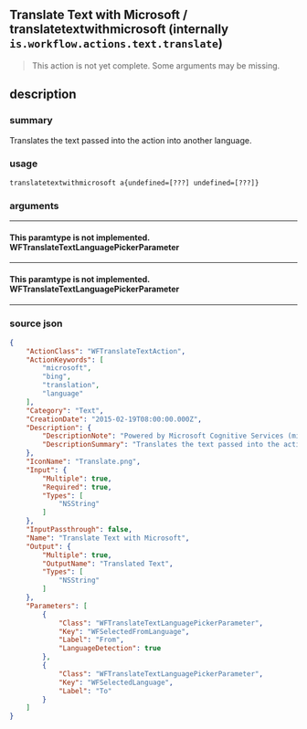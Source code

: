 
## Translate Text with Microsoft / translatetextwithmicrosoft (internally `is.workflow.actions.text.translate`)

> This action is not yet complete. Some arguments may be missing.


## description

### summary

Translates the text passed into the action into another language.


### usage
```
translatetextwithmicrosoft a{undefined=[???] undefined=[???]}
```

### arguments

---

#### This paramtype is not implemented. WFTranslateTextLanguagePickerParameter

---

#### This paramtype is not implemented. WFTranslateTextLanguagePickerParameter

---

### source json

```json
{
	"ActionClass": "WFTranslateTextAction",
	"ActionKeywords": [
		"microsoft",
		"bing",
		"translation",
		"language"
	],
	"Category": "Text",
	"CreationDate": "2015-02-19T08:00:00.000Z",
	"Description": {
		"DescriptionNote": "Powered by Microsoft Cognitive Services (microsoft.com/cognitive-services). Your text input will be sent to Microsoft to translate your request.",
		"DescriptionSummary": "Translates the text passed into the action into another language."
	},
	"IconName": "Translate.png",
	"Input": {
		"Multiple": true,
		"Required": true,
		"Types": [
			"NSString"
		]
	},
	"InputPassthrough": false,
	"Name": "Translate Text with Microsoft",
	"Output": {
		"Multiple": true,
		"OutputName": "Translated Text",
		"Types": [
			"NSString"
		]
	},
	"Parameters": [
		{
			"Class": "WFTranslateTextLanguagePickerParameter",
			"Key": "WFSelectedFromLanguage",
			"Label": "From",
			"LanguageDetection": true
		},
		{
			"Class": "WFTranslateTextLanguagePickerParameter",
			"Key": "WFSelectedLanguage",
			"Label": "To"
		}
	]
}
```
